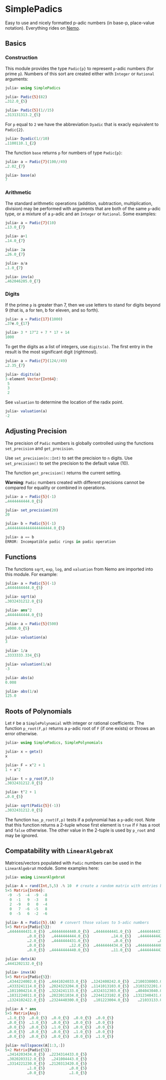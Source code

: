 # SimplePadics

Easy to use and nicely formatted p-adic numbers (in base-p, place-value notation). 
Everything rides on 
 [Nemo](https://github.com/Nemocas/Nemo.jl.git).



## Basics

### Construction

This module provides the type `Padic{p}` to represent `p`-adic numbers (for prime `p`).
Numbers of this sort are created either with `Integer` or `Rational` arguments:
```julia
julia> using SimplePadics

julia> Padic{5}(82)
…312.0_{5}

julia> Padic{5}(1//15)
…313131313.2_{5}
```


For `p` equal to `2` we have the abbreviation `Dyadic` that is exacly equivalent to `Padic{2}`.
```julia
julia> Dyadic(1//10)
…1100110.1_{2}
```



The function `base` returns `p` for numbers of type `Padic{p}`:
```julia
julia> a = Padic{7}(100//49)
…2.02_{7}

julia> base(a)
7
```

### Arithmetic

The standard arithmetic operations (addition, subtraction, multiplication, division) may be performed with arguments that are both of the same `p`-adic type, or a mixture of a `p`-adic and an `Integer` or `Rational`. Some examples:
```julia
julia> a = Padic{7}(10)
…13.0_{7}

julia> a+1
…14.0_{7}

julia> 2a
…26.0_{7}

julia> a/a
…1.0_{7}

julia> inv(a)
…462046205.0_{7}
```




### Digits

If the prime `p` is greater than 7, then we use letters to stand for digits beyond 9 (that is, a for ten, b for eleven, and so forth).
```julia
julia> a = Padic{17}(1000)
…37e.0_{17}

julia> 3 * 17^2 + 7 * 17 + 14
1000
```

To get the digits as a list of integers, use `digits(a)`. The first entry in the result is the most significant digit (rightmost).
```julia
julia> a = Padic{7}(124//49)
…2.35_{7}

julia> digits(a)
3-element Vector{Int64}:
 5
 3
 2
```
See `valuation` to determine the location of the radix point. 
```julia
julia> valuation(a)
-2
```

## Adjusting Precision

The precision of `Padic` numbers is globally controlled using the functions `set_precision` and `get_precision`.

Use `set_precision(n::Int)` to set the precision to `n` digits. Use `set_precision()` to 
set the precision to the default value (10).

The function `get_precision()` returns the current setting.


**Warning**: `Padic` numbers created with different precisions cannot be compared for equality or combined in operations.
```julia
julia> a = Padic{5}(-1)
…4444444444.0_{5}

julia> set_precision(20)
20

julia> b = Padic{5}(-1)
…44444444444444444444.0_{5}

julia> a == b
ERROR: Incompatible padic rings in padic operation
```

## Functions

The functions `sqrt`, `exp`, `log`, and `valuation` from Nemo are imported into this module. For example:
```julia
julia> a = Padic{5}(-1)
…4444444444.0_{5}

julia> sqrt(a)
…3032431212.0_{5}

julia> ans^2
…4444444444.0_{5}

julia> a = Padic{5}(500)
…4000.0_{5}

julia> valuation(a)
3

julia> 1/a
…3333333.334_{5}

julia> valuation(1/a)
-3

julia> abs(a)
0.008

julia> abs(1/a)
125.0
```

## Roots of Polynomials

Let `F` be a `SimplePolynomial` with integer or rational coefficients. The function `p_root(F,p)` returns a `p`-adic root of `F` (if one exists) or throws an error otherwise.
```julia
julia> using SimplePadics, SimplePolynomials

julia> x = getx()
x

julia> F = x^2 + 1
1 + x^2

julia> t = p_root(F,5)
…3032431212.0_{5}

julia> t^2 + 1
…0.0_{5}

julia> sqrt(Padic{5}(-1))
…3032431212.0_{5}
```
The function `has_p_root(F,p)` tests if a polynomial has a `p`-adic root. Note that this
function returns a 2-tuple whose first element is `true` if `F` has a root and `false` otherwise.
The other value in the 2-tuple is used by `p_root` and may be ignored. 



## Compatability with `LinearAlgebraX`

Matrices/vectors populated with `Padic` numbers can be used in the `LinearAlgebraX`
module. Some examples here:

```julia
julia> using LinearAlgebraX

julia> A = rand(Int,5,5) .% 10  # create a random matrix with entries between -9 and 9.
5×5 Matrix{Int64}:
 -9  -5  -4  -9  -8
  0  -1   9  -3   8
  2  -9   0   0  -4
  0   7  -6  -5   8
  0  -5   6  -2  -6

julia> A = Padic{5}.(A)  # convert those values to 5-adic numbers
5×5 Matrix{Padic{5}}:
 …4444444431.0_{5}  …44444444440.0_{5}  …4444444441.0_{5}   …4444444431.0_{5}  …4444444432.0_{5}
          …0.0_{5}   …4444444444.0_{5}          …14.0_{5}   …4444444442.0_{5}          …13.0_{5}
          …2.0_{5}   …4444444431.0_{5}           …0.0_{5}            …0.0_{5}  …4444444441.0_{5}
          …0.0_{5}           …12.0_{5}  …4444444434.0_{5}  …44444444440.0_{5}          …13.0_{5}
          …0.0_{5}  …44444444440.0_{5}          …11.0_{5}   …4444444443.0_{5}  …4444444434.0_{5}

julia> detx(A)
…4441202132.0_{5}

julia> invx(A)
5×5 Matrix{Padic{5}}:
 …4344224002.0_{5}  …4441024033.0_{5}  …1242400242.0_{5}  …2100330003.0_{5}   …211103034.0_{5}
 …4333241114.0_{5}  …2024323204.0_{5}  …1141013103.0_{5}  …3103232201.0_{5}  …4420230301.0_{5}
 …1011004214.0_{5}  …3224241133.0_{5}  …4324312303.0_{5}   …404043040.0_{5}  …2430224440.0_{5}
 …1031224011.0_{5}  …2022011034.0_{5}  …2244123102.0_{5}  …1312340431.0_{5}    …23100104.0_{5}
 …1324102422.0_{5}  …2324440300.0_{5}   …101223004.0_{5}    …21033133.0_{5}   …220320101.0_{5}

julia> A * ans
5×5 Matrix{Any}:
 …1.0_{5}  …0.0_{5}  …0.0_{5}  …0.0_{5}  …0.0_{5}
 …0.0_{5}  …1.0_{5}  …0.0_{5}  …0.0_{5}  …0.0_{5}
 …0.0_{5}  …0.0_{5}  …1.0_{5}  …0.0_{5}  …0.0_{5}
 …0.0_{5}  …0.0_{5}  …0.0_{5}  …1.0_{5}  …0.0_{5}
 …0.0_{5}  …0.0_{5}  …0.0_{5}  …0.0_{5}  …1.0_{5}

julia> nullspacex(A[1:3,:])
5×2 Matrix{Padic{5}}:
 …3414203434.0_{5}  …2234314433.0_{5}
 …3020203312.0_{5}   …241004443.0_{5}
 …3314221230.0_{5}  …2120313420.0_{5}
          …1.0_{5}           …0.0_{5}
          …0.0_{5}           …1.0_{5}
```



